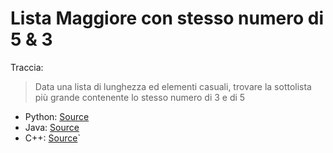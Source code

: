 # Lista Maggiore con stesso numero di 5 & 3
Traccia:
> Data una lista di lunghezza ed elementi casuali,
> trovare la sottolista più grande contenente lo stesso numero di 3 e di 5

- Python: [Source](lista_maggiore_5_3.py)
- Java: [Source](lista_maggiore_5_3.java)
- C++: [Source](lista_maggiore_5_3.cpp)`